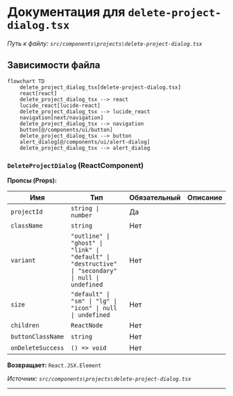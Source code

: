 # Документация для `delete-project-dialog.tsx`

*Путь к файлу: `src/components\projects\delete-project-dialog.tsx`*

## Зависимости файла

```mermaid
flowchart TD
    delete_project_dialog_tsx[delete-project-dialog.tsx]
    react[react]
    delete_project_dialog_tsx --> react
    lucide_react[lucide-react]
    delete_project_dialog_tsx --> lucide_react
    navigation[next/navigation]
    delete_project_dialog_tsx --> navigation
    button[@/components/ui/button]
    delete_project_dialog_tsx --> button
    alert_dialog[@/components/ui/alert-dialog]
    delete_project_dialog_tsx --> alert_dialog
```

### `DeleteProjectDialog` (ReactComponent)

**Пропсы (Props):**

| Имя | Тип | Обязательный | Описание |
|---|---|---|---|
| `projectId` | `string \| number` | Да |  |
| `className` | `string` | Нет |  |
| `variant` | `"outline" \| "ghost" \| "link" \| "default" \| "destructive" \| "secondary" \| null \| undefined` | Нет |  |
| `size` | `"default" \| "sm" \| "lg" \| "icon" \| null \| undefined` | Нет |  |
| `children` | `ReactNode` | Нет |  |
| `buttonClassName` | `string` | Нет |  |
| `onDeleteSuccess` | `() => void` | Нет |  |

**Возвращает:** `React.JSX.Element`

*Источник: `src/components\projects\delete-project-dialog.tsx`*

---
